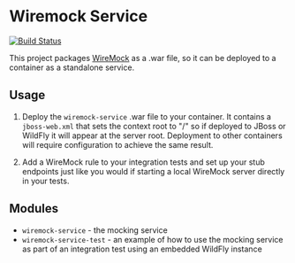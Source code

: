 # Wiremock Service

[![Build Status](https://travis-ci.org/CJSCommonPlatform/wiremock-service.svg?branch=master)](https://travis-ci.org/CJSCommonPlatform/wiremock-service)

This project packages [WireMock](http://wiremock.org/) as a .war file, so it can be deployed to a container as a standalone service.

## Usage

1. Deploy the `wiremock-service` .war file to your container. It contains a `jboss-web.xml` that sets the
context root to "/" so if deployed to JBoss or WildFly it will appear at the server root. Deployment to
other containers will require configuration to achieve the same result.
 
2. Add a WireMock rule to your integration tests and set up your stub endpoints just like you would if
starting a local WireMock server directly in your tests.

## Modules

* `wiremock-service` - the mocking service
* `wiremock-service-test` - an example of how to use the mocking service as part of an integration test using an embedded WildFly instance

